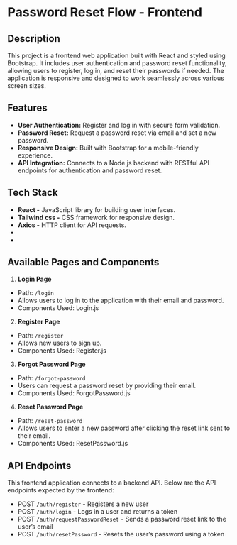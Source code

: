 # Password Reset Flow - Frontend
## Description
This project is a frontend web application built with React and styled using Bootstrap. It includes user authentication and password reset functionality, allowing users to register, log in, and reset their passwords if needed. The application is responsive and designed to work seamlessly across various screen sizes.

## Features
- **User Authentication:** Register and log in with secure form validation.
- **Password Reset:** Request a password reset via email and set a new password.
- **Responsive Design:** Built with Bootstrap for a mobile-friendly experience.
- **API Integration:** Connects to a Node.js backend with RESTful API endpoints for authentication and password reset.
  
## Tech Stack
- **React -** JavaScript library for building user interfaces.
- **Tailwind css -** CSS framework for responsive design.
- **Axios -** HTTP client for API requests.
- 
- 

## Available Pages and Components
1. **Login Page**
- Path: `/login`
- Allows users to log in to the application with their email and password.
- Components Used: Login.js

2. **Register Page**
- Path: `/register`
- Allows new users to sign up.
- Components Used: Register.js

3. **Forgot Password Page**
- Path: `/forgot-password`
- Users can request a password reset by providing their email.
- Components Used: ForgotPassword.js

4. **Reset Password Page**
- Path: `/reset-password`
- Allows users to enter a new password after clicking the reset link sent to their email.
- Components Used: ResetPassword.js

## API Endpoints
This frontend application connects to a backend API. Below are the API endpoints expected by the frontend:

- POST `/auth/register` - Registers a new user
- POST `/auth/login` - Logs in a user and returns a token
- POST `/auth/requestPasswordReset` - Sends a password reset link to the user’s email
- POST `/auth/resetPassword` - Resets the user’s password using a token

